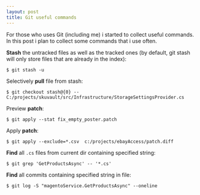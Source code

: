 ```yaml
---
layout: post
title: Git useful commands
---
```


For those who uses Git (including me) i started to collect useful commands. In this post i plan to collect some commands that i use often.


**Stash** the untracked files as well as the tracked ones (by default, git stash will only store files that are already in the index):

```$ git stash -u```


Selectively **pull** file from stash:

```$ git checkout stash@{0} -- C:/projects/skuvault/src/Infrastructure/StorageSettingsProvider.cs```


Preview **patch**:

```$ git apply --stat fix_empty_poster.patch```


Apply **patch**:

```$ git apply --exclude=*.csv  c:/projects/ebayAccess/patch.diff```


**Find** all `.cs` files from current dir containing specified string:

```$ git grep 'GetProductsAsync' -- '*.cs'```


**Find** all commits containing specified string in file:

```$ git log -S "magentoService.GetProductsAsync" --oneline```
